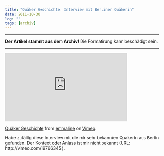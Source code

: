 ```yaml
---
title: "Quäker Geschichte: Interview mit Berliner Quäkerin"
date: 2011-10-30
log: ""
tags: [archiv]
---
```

<hr><b>Der Artikel stammt aus dem Archiv!</b> Die Formatirung kann beschädigt sein.<hr>
<p><iframe width="400" height="225" frameborder="0" src="http://player.vimeo.com/video/19766345?title=0&amp;byline=0&amp;portrait=0" webkitallowfullscreen="" allowfullscreen=""></iframe></p>
<p><a href="http://vimeo.com/19766345">Qu&auml;ker Geschichte</a> from <a href="http://vimeo.com/user3317950">emmaline</a> on <a href="http://vimeo.com">Vimeo</a>.</p>
<!--break-->
<p>Habe zuf&auml;llig diese Interview mit die mir sehr bekannten Quakerin aus Berlin gefunden. Der Kontext oder Anlass ist mir nicht bekannt (URL: http://vimeo.com/19766345 ). </p>
<p>&nbsp;</p>
